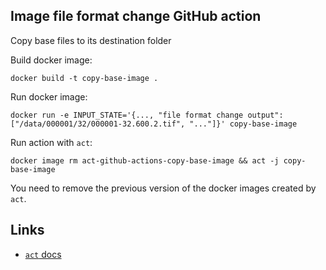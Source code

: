 ## Image file format change GitHub action

Copy base files to its destination folder

Build docker image:
```
docker build -t copy-base-image .
```

Run docker image:
```
docker run -e INPUT_STATE='{..., "file format change output": ["/data/000001/32/000001-32.600.2.tif", "..."]}' copy-base-image  
```

Run action with `act`:
```
docker image rm act-github-actions-copy-base-image && act -j copy-base-image
```
You need to remove the previous version of the docker images created by `act`.

## Links

* [`act` docs](https://github.com/nektos/act)